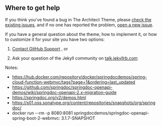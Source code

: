 ## Where to get help

If you think you've found a bug in The Architect Theme,
please [check the existing issues](https://github.com/pages-themes/architect/issues), and
if no one has reported the
problem, [open a new issue](https://github.com/pages-themes/architect/issues/new).

If you have a general question about the theme, how to implement it, or how to customize
it for your site you have two options:

1. [Contact GitHub Support](https://github.com/contact?form%5Bsubject%5D=GitHub%20Pages%20theme%20pages-themes/architect)
   , or

2. Ask your question of the Jekyll community
   on [talk.jekyllrb.com](https://talk.jekyllrb.com/)

Notes:

- https://hub.docker.com/repository/docker/springdocdemos/spring-cloud-function-webmvc/tags?page=1&ordering=last_updated
- https://github.com/springdoc/springdoc-openapi-demos/wiki/springdoc-openapi-2.x-migration-guide
- https://springdoc.org/v2/demos.html
- https://s01.oss.sonatype.org/content/repositories/snapshots/org/springdoc/
- docker run --rm -p 8080:8081 springdocdemos/springdoc-openapi-spring-boot-2-webmvc:
  3.1.7-SNAPSHOT
